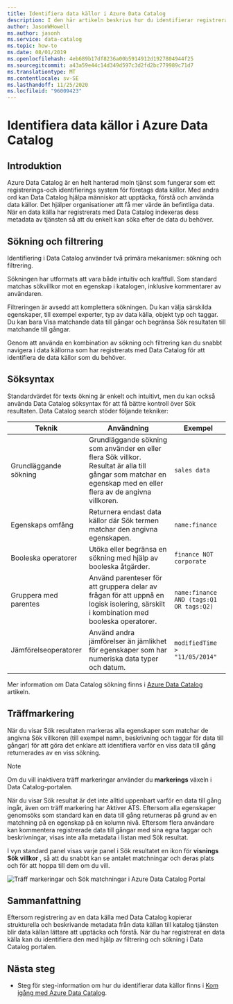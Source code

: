 ```yaml
---
title: Identifiera data källor i Azure Data Catalog
description: I den här artikeln beskrivs hur du identifierar registrerade data till gångar med Azure Data Catalog, inklusive sökning och filtrering och användning av träff markerings funktionerna i Azure Data Catalogs portalen.
author: JasonWHowell
ms.author: jasonh
ms.service: data-catalog
ms.topic: how-to
ms.date: 08/01/2019
ms.openlocfilehash: 4eb689b17df8236a00b5914912d1927804944f25
ms.sourcegitcommit: a43a59e44c14d349d597c3d2fd2bc779989c71d7
ms.translationtype: MT
ms.contentlocale: sv-SE
ms.lasthandoff: 11/25/2020
ms.locfileid: "96009423"
---
```

# <a name="how-to-discover-data-sources-in-azure-data-catalog"></a>Identifiera data källor i Azure Data Catalog

## <a name="introduction"></a>Introduktion

Azure Data Catalog är en helt hanterad moln tjänst som fungerar som ett registrerings-och identifierings system för företags data källor. Med andra ord kan Data Catalog hjälpa människor att upptäcka, förstå och använda data källor. Det hjälper organisationer att få mer värde än befintliga data. När en data källa har registrerats med Data Catalog indexeras dess metadata av tjänsten så att du enkelt kan söka efter de data du behöver.

## <a name="searching-and-filtering"></a>Sökning och filtrering

Identifiering i Data Catalog använder två primära mekanismer: sökning och filtrering.

Sökningen har utformats att vara både intuitiv och kraftfull. Som standard matchas sökvillkor mot en egenskap i katalogen, inklusive kommentarer av användaren.

Filtreringen är avsedd att komplettera sökningen. Du kan välja särskilda egenskaper, till exempel experter, typ av data källa, objekt typ och taggar. Du kan bara Visa matchande data till gångar och begränsa Sök resultaten till matchande till gångar.

Genom att använda en kombination av sökning och filtrering kan du snabbt navigera i data källorna som har registrerats med Data Catalog för att identifiera de data källor som du behöver.

## <a name="search-syntax"></a>Söksyntax

Standardvärdet för texts ökning är enkelt och intuitivt, men du kan också använda Data Catalog söksyntax för att få bättre kontroll över Sök resultaten. Data Catalog search stöder följande tekniker:

| Teknik | Användning | Exempel |
| --- | --- | --- |
| Grundläggande sökning |Grundläggande sökning som använder en eller flera Sök villkor. Resultat är alla till gångar som matchar en egenskap med en eller flera av de angivna villkoren. |`sales data` |
| Egenskaps omfång |Returnera endast data källor där Sök termen matchar den angivna egenskapen. |`name:finance` |
| Booleska operatorer |Utöka eller begränsa en sökning med hjälp av booleska åtgärder. |`finance NOT corporate` |
| Gruppera med parentes |Använd parenteser för att gruppera delar av frågan för att uppnå en logisk isolering, särskilt i kombination med booleska operatorer. |`name:finance AND (tags:Q1 OR tags:Q2)` |
| Jämförelseoperatorer |Använd andra jämförelser än jämlikhet för egenskaper som har numeriska data typer och datum. |`modifiedTime > "11/05/2014"` |

Mer information om Data Catalog sökning finns i [Azure Data Catalog](/rest/api/datacatalog/#search-syntax-reference) artikeln.

## <a name="hit-highlighting"></a>Träffmarkering

När du visar Sök resultaten markeras alla egenskaper som matchar de angivna Sök villkoren (till exempel namn, beskrivning och taggar för data till gångar) för att göra det enklare att identifiera varför en viss data till gång returnerades av en viss sökning.

> [!NOTE]
> Om du vill inaktivera träff markeringar använder du **markerings** växeln i Data Catalog-portalen.

När du visar Sök resultat är det inte alltid uppenbart varför en data till gång ingår, även om träff markering har Aktiver ATS. Eftersom alla egenskaper genomsöks som standard kan en data till gång returneras på grund av en matchning på en egenskap på en kolumn nivå. Eftersom flera användare kan kommentera registrerade data till gångar med sina egna taggar och beskrivningar, visas inte alla metadata i listan med Sök resultat.

I vyn standard panel visas varje panel i Sök resultatet en ikon för **visnings Sök villkor** , så att du snabbt kan se antalet matchningar och deras plats och för att hoppa till dem om du vill.

 ![Träff markeringar och Sök matchningar i Azure Data Catalog Portal](./media/data-catalog-how-to-discover/search-matches.png)

## <a name="summary"></a>Sammanfattning

Eftersom registrering av en data källa med Data Catalog kopierar strukturella och beskrivande metadata från data källan till katalog tjänsten blir data källan lättare att upptäcka och förstå. När du har registrerat en data källa kan du identifiera den med hjälp av filtrering och sökning i Data Catalog portalen.

## <a name="next-steps"></a>Nästa steg

* Steg för steg-information om hur du identifierar data källor finns i [Kom igång med Azure Data Catalog](data-catalog-get-started.md).
